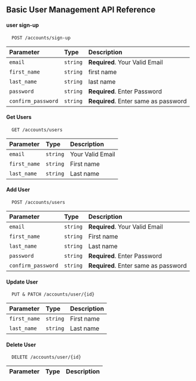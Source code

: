 


## Basic User Management API Reference

#### user sign-up

```http
  POST /accounts/sign-up
```

| Parameter | Type     | Description                |
| :-------- | :------- | :------------------------- |
| `email` | `string` | **Required**. Your Valid Email |
| `first_name` | `string` | first name |
| `last_name` | `string` | last name |
| `password` | `string` | **Required**. Enter Password |
| `confirm_password` | `string` | **Required**. Enter same as password |

#### Get Users

```http
  GET /accounts/users
```

| Parameter | Type     | Description                       |
| :-------- | :------- | :-------------------------------- |
| `email` | `string` | Your Valid Email |
| `first_name` | `string` | First name |
| `last_name` | `string` | Last name |

#### Add User

```http
  POST /accounts/users
```

| Parameter | Type     | Description                |
| :-------- | :------- | :------------------------- |
| `email` | `string` | **Required**. Your Valid Email |
| `first_name` | `string` | First name |
| `last_name` | `string` | Last name |
| `password` | `string` | **Required**. Enter Password |
| `confirm_password` | `string` | **Required**. Enter same as password |

#### Update User

```http
  PUT & PATCH /accounts/user/{id}
```

| Parameter | Type     | Description                       |
| :-------- | :------- | :-------------------------------- |
| `first_name` | `string` | First name |
| `last_name` | `string` | Last name |


#### Delete User

```http
  DELETE /accounts/user/{id}
```

| Parameter | Type     | Description                       |
| :-------- | :------- | :-------------------------------- |
